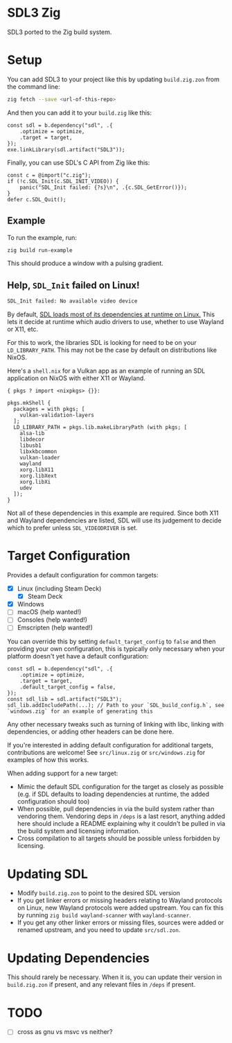 # SDL3 Zig

SDL3 ported to the Zig build system.

# Setup

You can add SDL3 to your project like this by updating `build.zig.zon` from the command line:
```sh
zig fetch --save <url-of-this-repo>
```

And then you can add it to your `build.zig` like this:
```zig
const sdl = b.dependency("sdl", .{
    .optimize = optimize,
    .target = target,
});
exe.linkLibrary(sdl.artifact("SDL3"));
```

Finally, you can use SDL's C API from Zig like this:
```zig
const c = @import("c.zig");
if (!c.SDL_Init(c.SDL_INIT_VIDEO)) {
    panic("SDL_Init failed: {?s}\n", .{c.SDL_GetError()});
}
defer c.SDL_Quit();
```

## Example

To run the example, run:
```sh
zig build run-example
```

This should produce a window with a pulsing gradient.

## Help, `SDL_Init` failed on Linux!

```sh
SDL_Init failed: No available video device
```

By default, [SDL loads most of its dependencies at runtime on Linux.](https://wiki.libsdl.org/SDL3/README-linux) This lets it decide at runtime which audio drivers to use, whether to use Wayland or X11, etc.

For this to work, the libraries SDL is looking for need to be on your `LD_LIBRARY_PATH`. This may not be the case by default on distributions like NixOS.

Here's a `shell.nix` for a Vulkan app as an example of running an SDL application on NixOS with either X11 or Wayland.
```
{ pkgs ? import <nixpkgs> {}}:

pkgs.mkShell {
  packages = with pkgs; [
    vulkan-validation-layers
  ];
  LD_LIBRARY_PATH = pkgs.lib.makeLibraryPath (with pkgs; [
    alsa-lib
    libdecor
    libusb1
    libxkbcommon
    vulkan-loader
    wayland
    xorg.libX11
    xorg.libXext
    xorg.libXi
    udev
  ]);
}
```

Not all of these dependencies in this example are required. Since both X11 and Wayland dependencies are listed, SDL will use its judgement to decide which to prefer unless `SDL_VIDEODRIVER` is set.

# Target Configuration

Provides a default configuration for common targets:
* [x] Linux (including Steam Deck)
  * [x] Steam Deck
* [x] Windows
* [ ] macOS (help wanted!)
* [ ] Consoles (help wanted!)
* [ ] Emscripten (help wanted!)

You can override this by setting `default_target_config` to `false` and then providing your own configuration, this is typically only necessary when your platform doesn't yet have a default configuration:
```zig
const sdl = b.dependency("sdl", .{
    .optimize = optimize,
    .target = target,
    .default_target_config = false,
});
const sdl_lib = sdl.artifact("SDL3");
sdl_lib.addIncludePath(...); // Path to your `SDL_build_config.h`, see `windows.zig` for an example of generating this
```

Any other necessary tweaks such as turning of linking with libc, linking with dependencies, or adding other headers can be done here.

If you're interested in adding default configuration for additional targets, contributions are welcome! See `src/linux.zig` or `src/windows.zig` for examples of how this works.

When adding support for a new target:
* Mimic the default SDL configuration for the target as closely as possible (e.g. if SDL defaults to loading dependencies at runtime, the added configuration should too)
* When possible, pull dependencies in via the build system rather than vendoring them. Vendoring deps in `/deps` is a last resort, anything added here should include a README explaining why it couldn't be pulled in via the build system and licensing information.
* Cross compilation to all targets should be possible unless forbidden by licensing.

# Updating SDL

* Modify `build.zig.zon` to point to the desired SDL version
* If you get linker errors or missing headers relating to Wayland protocols on Linux, new Wayland protocols were added upstream. You can fix this by running `zig build wayland-scanner` with `wayland-scanner`.
* If you get any other linker errors or missing files, sources were added or renamed upstream, and you need to update `src/sdl.zon`.

# Updating Dependencies

This should rarely be necessary. When it is, you can update their version in `build.zig.zon` if present, and any relevant files in `/deps` if present.

# TODO
* [ ] cross as gnu vs msvc vs neither?
